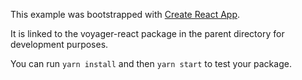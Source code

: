 This example was bootstrapped with [Create React App](https://github.com/facebook/create-react-app).

It is linked to the voyager-react package in the parent directory for development purposes.

You can run `yarn install` and then `yarn start` to test your package.
